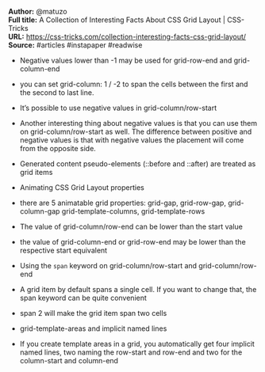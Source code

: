 

**Author:** @matuzo  
**Full title:** A Collection of Interesting Facts About CSS Grid Layout | CSS-Tricks  
**URL:** https://css-tricks.com/collection-interesting-facts-css-grid-layout/  
**Source:** #articles #instapaper #readwise

- Negative values lower than -1 may be used for grid-row-end and grid-column-end 
   
- you can set grid-column: 1 / -2 to span the cells between the first and the second to last line. 
   
- It’s possible to use negative values in grid-column/row-start 
   
- Another interesting thing about negative values is that you can use them on grid-column/row-start as well. The difference between positive and negative values is that with negative values the placement will come from the opposite side. 
   
- Generated content pseudo-elements (::before and ::after) are treated as grid items 
   
- Animating CSS Grid Layout properties 
   
- there are 5 animatable grid properties:
  grid-gap, grid-row-gap, grid-column-gap
  grid-template-columns, grid-template-rows 
   
- The value of grid-column/row-end can be lower than the start value 
   
- the value of grid-column-end or grid-row-end may be lower than the respective start equivalent 
   
- Using the `span` keyword on grid-column/row-start and grid-column/row-end 
   
- A grid item by default spans a single cell. If you want to change that, the span keyword can be quite convenient 
   
- span 2 will make the grid item span two cells 
   
- grid-template-areas and implicit named lines 
   
- If you create template areas in a grid, you automatically get four implicit named lines, two naming the row-start and row-end and two for the column-start and column-end 
   
